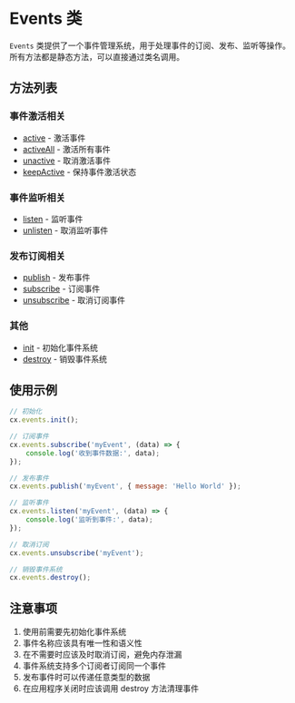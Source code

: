 # Events 类

`Events` 类提供了一个事件管理系统，用于处理事件的订阅、发布、监听等操作。所有方法都是静态方法，可以直接通过类名调用。

## 方法列表

### 事件激活相关
- [active](active/README.md) - 激活事件
- [activeAll](activeAll/README.md) - 激活所有事件
- [unactive](unactive/README.md) - 取消激活事件
- [keepActive](keepActive/README.md) - 保持事件激活状态

### 事件监听相关
- [listen](listen/README.md) - 监听事件
- [unlisten](unlisten/README.md) - 取消监听事件

### 发布订阅相关
- [publish](publish/README.md) - 发布事件
- [subscribe](subscribe/README.md) - 订阅事件
- [unsubscribe](unsubscribe/README.md) - 取消订阅事件

### 其他
- [init](init/README.md) - 初始化事件系统
- [destroy](destroy/README.md) - 销毁事件系统

## 使用示例

```javascript
// 初始化
cx.events.init();

// 订阅事件
cx.events.subscribe('myEvent', (data) => {
    console.log('收到事件数据:', data);
});

// 发布事件
cx.events.publish('myEvent', { message: 'Hello World' });

// 监听事件
cx.events.listen('myEvent', (data) => {
    console.log('监听到事件:', data);
});

// 取消订阅
cx.events.unsubscribe('myEvent');

// 销毁事件系统
cx.events.destroy();
```

## 注意事项

1. 使用前需要先初始化事件系统
2. 事件名称应该具有唯一性和语义性
3. 在不需要时应该及时取消订阅，避免内存泄漏
4. 事件系统支持多个订阅者订阅同一个事件
5. 发布事件时可以传递任意类型的数据
6. 在应用程序关闭时应该调用 destroy 方法清理事件 